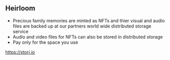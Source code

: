 ## Heirloom

- Precious family memories are  minted as NFTs and thier visual and audio files are backed up at our partners world wide distributed storage service
- Audio and video files for NFTs can also be stored in distributed storage
- Pay only for the space you use

https://storj.io